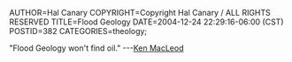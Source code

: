 AUTHOR=Hal Canary
COPYRIGHT=Copyright Hal Canary / ALL RIGHTS RESERVED
TITLE=Flood Geology
DATE=2004-12-24 22:29:16-06:00 (CST)
POSTID=382
CATEGORIES=theology;

"Flood Geology won't find oil." ---[Ken MacLeod](http://kenmacleod.blogspot.com/)
